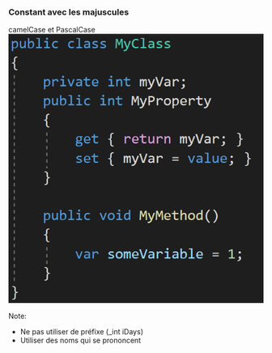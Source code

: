 ### Constant avec les majuscules

camelCase et PascalCase  
![camelCase et PascalCase](../../images/code/cases.png)

Note:
- Ne pas utiliser de préfixe (_int iDays)
- Utiliser des noms qui se prononcent
